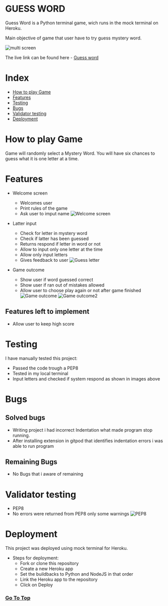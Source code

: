 # GUESS WORD   <a name="top"></a>

Guess Word is a Python terminal game, wich runs in the mock terminal on Heroku.

Main objective of game that user have to try guess mystery word.

![multi screen](readmeimges/responsive.JPG)

The live link can be found here - [Guess word](https://guess-word-g.herokuapp.com/)

# Index
* [How to play Game](How-to-play-Game)
* [Features](Features)
* [Testing](Testing)
* [Bugs](Bugs)
* [Validator testing](Validator-testing)
* [Deployment](Deployment)

# How to play Game

Game will randomly select a Mystery Word.
You will have six chances to guess what it
is one letter at a time. 

# Features

* Welcome screen
  * Welcomes user
  * Print rules of the game
  * Ask user to imput name
![Welcome screen](readmeimges/welcomescreen.JPG)
 
* Latter input
  * Check for letter in mystery word
  * Check if latter has been guessed
  * Returns respond if letter in word or not
  * Allow to input only one letter at the time
  * Allow only input letters
  * Gives feedback to user
![Guess letter](readmeimges/guesslatter.JPG)
  
* Game outcome
  * Show user if word guessed correct
  * Show user if ran out of mistakes allowed
  * Allow user to choose play again or not after game finished
![Game outcome](readmeimges/endgame.JPG)
![Game outcome2](readmeimges/endgame2.JPG)
  
## Features left to implement
* Allow user to keep high score

# Testing 
I have manually tested this project:
* Passed the code trough a PEP8
* Tested in my local terminal
* Input letters and checked if system respond as shown in images above

# Bugs
## Solved bugs
* Writing project i had incorrect Indentation what made program stop running. 
* After installing extension in gitpod that identifies indentation errors i was able to run program

## Remaining Bugs
* No Bugs that i aware of remaining

# Validator testing
* PEP8
 * No errors were returned from PEP8 only some warnings
![PEP8](readmeimges/pep8.JPG)
 
 # Deployment
 
 This project was deployed using mock terminal for Heroku.
 * Steps for deployment:
   * Fork or clone this repository
   * Create a new Heroku app
   * Set the buildbacks to Python and NodeJS in that order
   * Link the Heroku app to the repository
   * Click on Deploy

### [Go To Top](#top)
 


  

